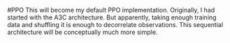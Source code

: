 #PPO
This will become my default PPO implementation. Originally, I had started with the A3C architecture.
But apparently, taking enough training data and shuffling it is enough to decorrelate observations.
This sequential architecture will be conceptually much more simple.